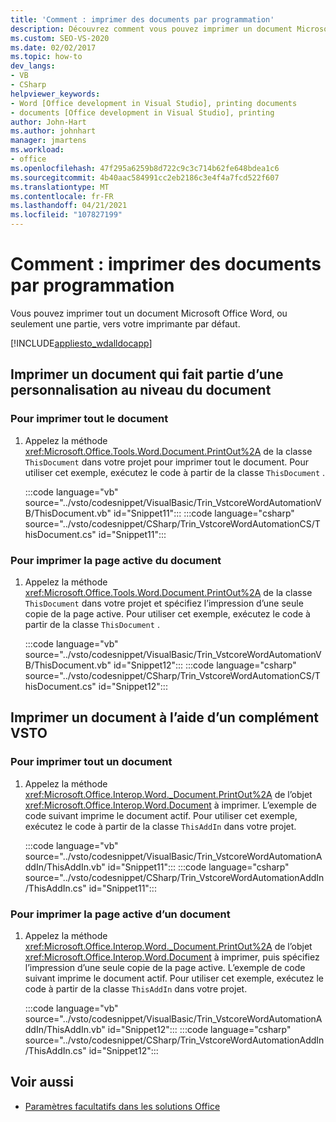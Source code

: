 ```yaml
---
title: 'Comment : imprimer des documents par programmation'
description: Découvrez comment vous pouvez imprimer un document Microsoft Word entier, ou une partie d’un document, sur votre imprimante par défaut.
ms.custom: SEO-VS-2020
ms.date: 02/02/2017
ms.topic: how-to
dev_langs:
- VB
- CSharp
helpviewer_keywords:
- Word [Office development in Visual Studio], printing documents
- documents [Office development in Visual Studio], printing
author: John-Hart
ms.author: johnhart
manager: jmartens
ms.workload:
- office
ms.openlocfilehash: 47f295a6259b8d722c9c3c714b62fe648bdea1c6
ms.sourcegitcommit: 4b40aac584991cc2eb2186c3e4f4a7fcd522f607
ms.translationtype: MT
ms.contentlocale: fr-FR
ms.lasthandoff: 04/21/2021
ms.locfileid: "107827199"
---
```

# <a name="how-to-programmatically-print-documents"></a>Comment : imprimer des documents par programmation
  Vous pouvez imprimer tout un document Microsoft Office Word, ou seulement une partie, vers votre imprimante par défaut.

 [!INCLUDE[appliesto_wdalldocapp](../vsto/includes/appliesto-wdalldocapp-md.md)]

## <a name="print-a-document-that-is-part-of-a-document-level-customization"></a>Imprimer un document qui fait partie d’une personnalisation au niveau du document

### <a name="to-print-the-entire-document"></a>Pour imprimer tout le document

1. Appelez la méthode <xref:Microsoft.Office.Tools.Word.Document.PrintOut%2A> de la classe `ThisDocument` dans votre projet pour imprimer tout le document. Pour utiliser cet exemple, exécutez le code à partir de la classe `ThisDocument` .

     :::code language="vb" source="../vsto/codesnippet/VisualBasic/Trin_VstcoreWordAutomationVB/ThisDocument.vb" id="Snippet11":::
     :::code language="csharp" source="../vsto/codesnippet/CSharp/Trin_VstcoreWordAutomationCS/ThisDocument.cs" id="Snippet11":::

### <a name="to-print-the-current-page-of-the-document"></a>Pour imprimer la page active du document

1. Appelez la méthode <xref:Microsoft.Office.Tools.Word.Document.PrintOut%2A> de la classe `ThisDocument` dans votre projet et spécifiez l’impression d’une seule copie de la page active. Pour utiliser cet exemple, exécutez le code à partir de la classe `ThisDocument` .

     :::code language="vb" source="../vsto/codesnippet/VisualBasic/Trin_VstcoreWordAutomationVB/ThisDocument.vb" id="Snippet12":::
     :::code language="csharp" source="../vsto/codesnippet/CSharp/Trin_VstcoreWordAutomationCS/ThisDocument.cs" id="Snippet12":::

## <a name="print-a-document-by-using-a-vsto-add-in"></a>Imprimer un document à l’aide d’un complément VSTO

### <a name="to-print-an-entire-document"></a>Pour imprimer tout un document

1. Appelez la méthode <xref:Microsoft.Office.Interop.Word._Document.PrintOut%2A> de l’objet <xref:Microsoft.Office.Interop.Word.Document> à imprimer. L’exemple de code suivant imprime le document actif. Pour utiliser cet exemple, exécutez le code à partir de la classe `ThisAddIn` dans votre projet.

     :::code language="vb" source="../vsto/codesnippet/VisualBasic/Trin_VstcoreWordAutomationAddIn/ThisAddIn.vb" id="Snippet11":::
     :::code language="csharp" source="../vsto/codesnippet/CSharp/Trin_VstcoreWordAutomationAddIn/ThisAddIn.cs" id="Snippet11":::

### <a name="to-print-the-current-page-of-a-document"></a>Pour imprimer la page active d’un document

1. Appelez la méthode <xref:Microsoft.Office.Interop.Word._Document.PrintOut%2A> de l’objet <xref:Microsoft.Office.Interop.Word.Document> à imprimer, puis spécifiez l’impression d’une seule copie de la page active. L’exemple de code suivant imprime le document actif. Pour utiliser cet exemple, exécutez le code à partir de la classe `ThisAddIn` dans votre projet.

     :::code language="vb" source="../vsto/codesnippet/VisualBasic/Trin_VstcoreWordAutomationAddIn/ThisAddIn.vb" id="Snippet12":::
     :::code language="csharp" source="../vsto/codesnippet/CSharp/Trin_VstcoreWordAutomationAddIn/ThisAddIn.cs" id="Snippet12":::

## <a name="see-also"></a>Voir aussi
- [Paramètres facultatifs dans les solutions Office](../vsto/optional-parameters-in-office-solutions.md)
